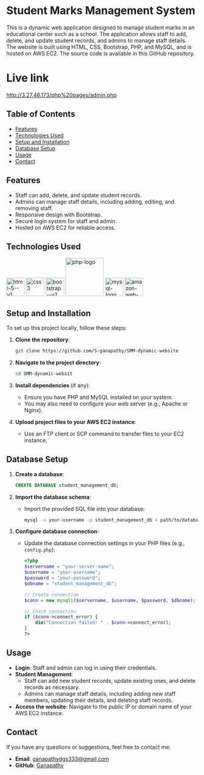 
# Student Marks Management System

This is a dynamic web application designed to manage student marks in an educational center such as a school. The application allows staff to add, delete, and update student records, and admins to manage staff details. The website is built using HTML, CSS, Bootstrap, PHP, and MySQL, and is hosted on AWS EC2. The source code is available in this GitHub repository.

# Live link
http://3.27.46.173/php%20pages/admin.php

## Table of Contents

- [Features](#features)
- [Technologies Used](#technologies-used)
- [Setup and Installation](#setup-and-installation)
- [Database Setup](#database-setup)
- [Usage](#usage)
- [Contact](#contact)

## Features

- Staff can add, delete, and update student records.
- Admins can manage staff details, including adding, editing, and removing staff.
- Responsive design with Bootstrap.
- Secure login system for staff and admin.
- Hosted on AWS EC2 for reliable access.

## Technologies Used

 <img width="48" height="48" src="https://img.icons8.com/color/48/html-5--v1.png" alt="html-5--v1"/>
 <img width="48" height="48" src="https://img.icons8.com/color/48/css3.png" alt="css3"/>
 <img width="48" height="48" src="https://img.icons8.com/color/48/bootstrap--v2.png" alt="bootstrap--v2"/>
 <img width="100" height="100" src="https://img.icons8.com/officel/100/php-logo.png" alt="php-logo"/>
 <img width="48" height="48" src="https://img.icons8.com/color/48/mysql-logo.png" alt="mysql-logo"/>
 <img width="48" height="48" src="https://img.icons8.com/color/48/amazon-web-services.png" alt="amazon-web-services"/>

## Setup and Installation

To set up this project locally, follow these steps:

1. **Clone the repository**:
    ```bash
    git clone https://github.com/S-ganapathy/SMM-dynamic-website
    ```

2. **Navigate to the project directory**:
    ```bash
    cd SMM-dynamic-websit
    ```

3. **Install dependencies** (if any):
    - Ensure you have PHP and MySQL installed on your system.
    - You may also need to configure your web server (e.g., Apache or Nginx).

4. **Upload project files to your AWS EC2 instance**:
    - Use an FTP client or SCP command to transfer files to your EC2 instance.

## Database Setup

1. **Create a database**:
    ```sql
    CREATE DATABASE student_management_db;
    ```

2. **Import the database schema**:
    - Import the provided SQL file into your database:
      ```bash
      mysql -u your-username -p student_management_db < path/to/database.sql
      ```

3. **Configure database connection**:
    - Update the database connection settings in your PHP files (e.g., `config.php`):
      ```php
      <?php
      $servername = "your-server-name";
      $username = "your-username";
      $password = "your-password";
      $dbname = "student_management_db";

      // Create connection
      $conn = new mysqli($servername, $username, $password, $dbname);

      // Check connection
      if ($conn->connect_error) {
          die("Connection failed: " . $conn->connect_error);
      }
      ?>
      ```

## Usage

- **Login**: Staff and admin can log in using their credentials.
- **Student Management**:
  - Staff can add new student records, update existing ones, and delete records as necessary.
  - Admins can manage staff details, including adding new staff members, updating their details, and deleting staff records.
- **Access the website**: Navigate to the public IP or domain name of your AWS EC2 instance.


## Contact

If you have any questions or suggestions, feel free to contact me:

- **Email**: ganapathydgs333@gmail.com
- **GitHub**: [Ganapathy](https://github.com/S-ganapathy)

